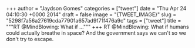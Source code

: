 
+++
author = "Jaydson Gomes"
categories = ["tweet"]
date = "Thu Apr 24 04:10:30 +0000 2014"
draft = false
image = "{TWEET_IMAGE}"
slug = "5298f7a56a27619cda77901a657ad9f71f476a9c"
tags = ["tweet"]
title = """RT @MindBlowing: What if ..."""
+++
RT @MindBlowing: What if humans could actually breathe in space? And the government says we can't so we don't try to escape.

